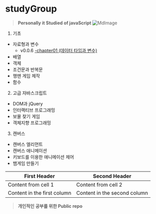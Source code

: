 # studyGroup  

>__Personally it Studied of javaScript__
![MdImage](https://upload.wikimedia.org/wikipedia/commons/4/48/Markdown-mark.svg)
1. 기초
* 자료형과 변수
   - v0.0.6 [-chapter01 (데이터 타입과 변수)](https://github.com/Chrissspark/funnyJavaScript/blob/master/1_%EA%B8%B0%EC%B4%88/dataTypeAndVariable.js)
* 배열
* 객체
* 조건문과 반복문
* 행맨 게임 제작
* 함수

2. 고급 자바스크립트
* DOM과 jQuery
* 인터랙티브 프로그래밍
* 보물 찾기 게임
* 객체지향 프로그래밍

3. 캔버스
* 캔버스 엘리먼트
* 캔버스 애니메이션
* 키보드를 이용한 애니메이션 제어
* 뱀게임 만들기  

First Header | Second Header
------------ | -------------
Content from cell 1 | Content from cell 2
Content in the first column | Content in the second column


>__개인적인 공부를 위한 Public repo__